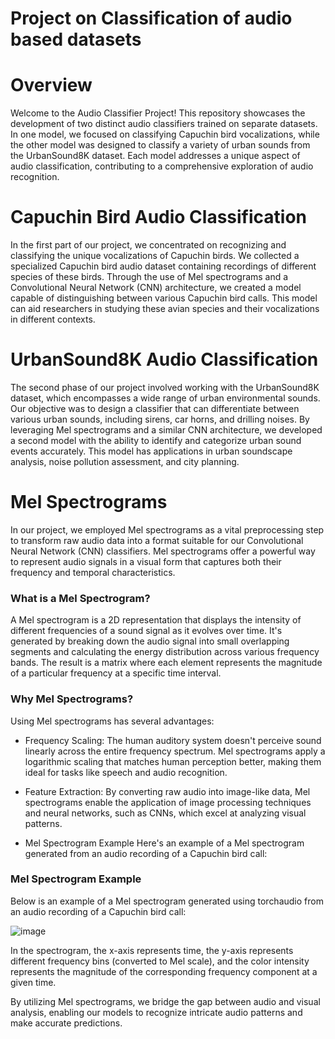# Project on Classification of audio based datasets

# Overview

Welcome to the Audio Classifier Project! This repository showcases the development of two distinct audio classifiers trained on separate datasets. In one model, we focused on classifying Capuchin bird vocalizations, while the other model was designed to classify a variety of urban sounds from the UrbanSound8K dataset. Each model addresses a unique aspect of audio classification, contributing to a comprehensive exploration of audio recognition.

# Capuchin Bird Audio Classification

In the first part of our project, we concentrated on recognizing and classifying the unique vocalizations of Capuchin birds. We collected a specialized Capuchin bird audio dataset containing recordings of different species of these birds. Through the use of Mel spectrograms and a Convolutional Neural Network (CNN) architecture, we created a model capable of distinguishing between various Capuchin bird calls. This model can aid researchers in studying these avian species and their vocalizations in different contexts.

# UrbanSound8K Audio Classification

The second phase of our project involved working with the UrbanSound8K dataset, which encompasses a wide range of urban environmental sounds. Our objective was to design a classifier that can differentiate between various urban sounds, including sirens, car horns, and drilling noises. By leveraging Mel spectrograms and a similar CNN architecture, we developed a second model with the ability to identify and categorize urban sound events accurately. This model has applications in urban soundscape analysis, noise pollution assessment, and city planning.


# Mel Spectrograms

In our project, we employed Mel spectrograms as a vital preprocessing step to transform raw audio data into a format suitable for our Convolutional Neural Network (CNN) classifiers. Mel spectrograms offer a powerful way to represent audio signals in a visual form that captures both their frequency and temporal characteristics.

### What is a Mel Spectrogram?

A Mel spectrogram is a 2D representation that displays the intensity of different frequencies of a sound signal as it evolves over time. It's generated by breaking down the audio signal into small overlapping segments and calculating the energy distribution across various frequency bands. The result is a matrix where each element represents the magnitude of a particular frequency at a specific time interval.

### Why Mel Spectrograms?

Using Mel spectrograms has several advantages:

- Frequency Scaling: The human auditory system doesn't perceive sound linearly across the entire frequency spectrum. Mel spectrograms apply a logarithmic scaling that matches human perception better, making them ideal for tasks like speech and audio recognition.

- Feature Extraction: By converting raw audio into image-like data, Mel spectrograms enable the application of image processing techniques and neural networks, such as CNNs, which excel at analyzing visual patterns.

- Mel Spectrogram Example
Here's an example of a Mel spectrogram generated from an audio recording of a Capuchin bird call:

### Mel Spectrogram Example

Below is an example of a Mel spectrogram generated using torchaudio from an audio recording of a Capuchin bird call:

  ![image](https://github.com/sherlockholmes1603/audio_based_dataset/assets/77875542/455cef37-a3ed-4089-8388-649b6c15a821)


In the spectrogram, the x-axis represents time, the y-axis represents different frequency bins (converted to Mel scale), and the color intensity represents the magnitude of the corresponding frequency component at a given time.

By utilizing Mel spectrograms, we bridge the gap between audio and visual analysis, enabling our models to recognize intricate audio patterns and make accurate predictions.



